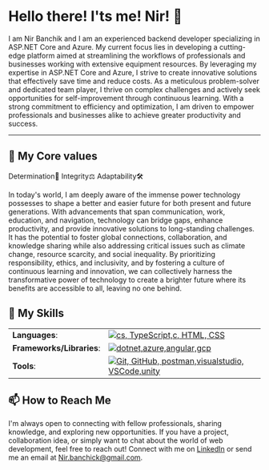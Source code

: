 
# Hello there! I'ts me! Nir! :vulcan_salute:

I am Nir Banchik and I am an experienced backend developer specializing in ASP.NET Core and Azure. My current focus lies in developing a cutting-edge platform aimed at streamlining the workflows of professionals and businesses working with extensive equipment resources. By leveraging my expertise in ASP.NET Core and Azure, I strive to create innovative solutions that effectively save time and reduce costs. As a meticulous problem-solver and dedicated team player, I thrive on complex challenges and actively seek opportunities for self-improvement through continuous learning. With a strong commitment to efficiency and optimization, I am driven to empower professionals and businesses alike to achieve greater productivity and success.


---
## 💼 My Core values
Determination🎯
Integrity⚖️
Adaptability🛠️

In today's world, I am deeply aware of the immense power technology possesses to shape a better and easier future for both present and future generations. With advancements that span communication, work, education, and navigation, technology can bridge gaps, enhance productivity, and provide innovative solutions to long-standing challenges. It has the potential to foster global connections, collaboration, and knowledge sharing while also addressing critical issues such as climate change, resource scarcity, and social inequality. By prioritizing responsibility, ethics, and inclusivity, and by fostering a culture of continuous learning and innovation, we can collectively harness the transformative power of technology to create a brighter future where its benefits are accessible to all, leaving no one behind.
## 	:mechanical_arm: My Skills
| | |
| --- | ---|
| **Languages**: |[![cs, TypeScript,c, HTML, CSS](https://skillicons.dev/icons?i=cs,ts,c,html,css)](https://skillicons.dev)
| **Frameworks/Libraries**: |[![dotnet,azure,angular,gcp](https://skillicons.dev/icons?i=dotnet,azure,angular,gcp)](https://skillicons.dev)
| **Tools**: |[![Git, GitHub, postman,visualstudio, VSCode,unity](https://skillicons.dev/icons?i=git,github,postman,visualstudio,vscode,unity)](https://skillicons.dev)


## 📫 How to Reach Me
I'm always open to connecting with fellow professionals, sharing knowledge, and exploring new opportunities. If you have a project, collaboration idea, or simply want to chat about the world of web development, feel free to reach out!
Connect with me on [LinkedIn](https://www.linkedin.com/in/nir-banchik/) or send me an email at Nir.banchick@gmail.com.
